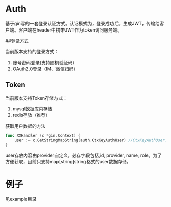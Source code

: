 # Auth
基于gin写的一套登录认证方式。认证模式为，登录成功后，生成JWT，传输给客户端。客户端在header中携带JWT作为token访问服务端。

##登录方式

当前版本支持的登录方式：
1. 账号密码登录(支持随机验证码）
2. OAuth2.0登录（IM、微信扫码）

## Token

当前版本支持Token存储方式：
1. mysql数据库内存储
2. redis存放（推荐）

获取用户数据的方法
```go
func XXHandler (c *gin.Context) {
    user := c.GetStringMapString(auth.CtxKeyAuthUser) //CtxKeyAuthUser: AuthUser
}
```
user存放内容由provider自定义，必存字段包括,id, provider, name, role。为了方便获取，目前只支持map[string]string格式的user数据存储。


# 例子
见example目录
